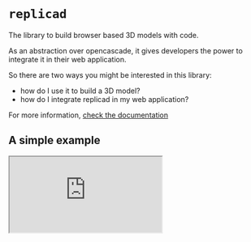 # `replicad`

The library to build browser based 3D models with code.

As an abstraction over opencascade, it gives developers the power to integrate
it in their web application.

So there are two ways you might be interested in this library:

- how do I use it to build a 3D model?
- how do I integrate replicad in my web application?

For more information, [check the documentation](https://replicad.xyz)

## A simple example

<iframe allow="fullscreen" src="https://studio.replicad.xyz/share/https%3A%2F%2Fraw.githubusercontent.com%2Fsgenoud%2Freplicad%2Fmain%2Fpackages%2Freplicad-docs%2Fexamples%2FsimpleVase.js"></iframe>
